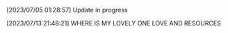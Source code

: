 [2023/07/05 01:28:57]
Update in progress

[2023/07/13 21:48:21]
WHERE IS MY LOVELY ONE LOVE AND RESOURCES

